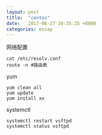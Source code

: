 ```yaml
---
layout: post
title:  "centos"
date:   2017-06-27 20:35:35 +0800
categories: essay
---
```


网络配置
```
cat /etc/resolv.conf
route -n #路由表
```

yum
```
yum clean all
yum update
yum install xx
```

systemctl

```
systemctl restart vsftpd
systemctl status vsftpd
```
